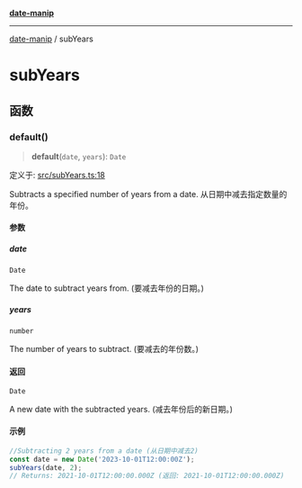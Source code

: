 [**date-manip**](index.md)

***

[date-manip](modules.md) / subYears

# subYears

## 函数

### default()

> **default**(`date`, `years`): `Date`

定义于: [src/subYears.ts:18](https://github.com/fengxinming/date-manip/blob/12d12a4c2a3486e81330ba529f3fb8271142d945/src/subYears.ts#L18)

Subtracts a specified number of years from a date.
从日期中减去指定数量的年份。

#### 参数

##### date

`Date`

The date to subtract years from. (要减去年份的日期。)

##### years

`number`

The number of years to subtract. (要减去的年份数。)

#### 返回

`Date`

A new date with the subtracted years. (减去年份后的新日期。)

#### 示例

```ts
//Subtracting 2 years from a date (从日期中减去2)
const date = new Date('2023-10-01T12:00:00Z');
subYears(date, 2);
// Returns: 2021-10-01T12:00:00.000Z (返回: 2021-10-01T12:00:00.000Z)
```
